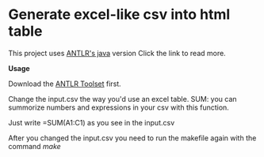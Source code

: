# Generate excel-like csv into html table
This project uses  [ANTLR's java](https://github.com/antlr/antlr4/blob/master/doc/java-target.md) version
Click the link to read more.


**Usage**

Download the [ANTLR Toolset](https://www.antlr.org/download/antlr-4.7.2-complete.jar) first.

Change the input.csv the way you'd use an excel table. 
SUM: you can summorize numbers and expressions in your csv with this function.

Just write =SUM(A1:C1) as you see in the input.csv

After you changed the input.csv you need to run the makefile again with the command *make* 
